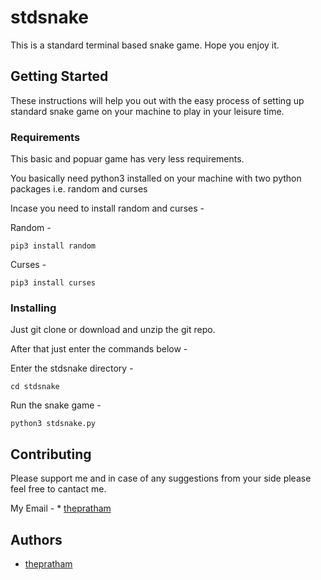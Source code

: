# stdsnake

This is a standard terminal based snake game. Hope you enjoy it.

## Getting Started

These instructions will help you out with the easy process of setting up standard snake game on your machine to play in your leisure time. 

### Requirements

This basic and popuar game has very less requirements.

You basically need python3 installed on your machine with two python packages i.e. random and curses

Incase you need to install random and curses -

Random -
```
pip3 install random
```

Curses -
```
pip3 install curses
```
### Installing

Just git clone or download and unzip the git repo.

After that just enter the commands below -

Enter the stdsnake directory -

```
cd stdsnake
```
Run the snake game -
```
python3 stdsnake.py
```

## Contributing

Please support me and in case of any suggestions from your side please feel free to cantact me.

My Email - * [thepratham](mail:prathamgarg2010@gmail.com)

## Authors

* [thepratham](https://github.com/thepratham)

